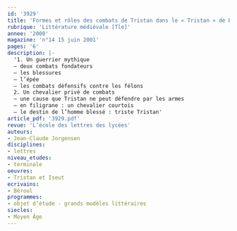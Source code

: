 ```yaml
---
id: '3929'
title: 'Formes et rôles des combats de Tristan dans le « Tristan » de Béroul'
rubrique: 'Littérature médiévale [Tle]'
annee: '2000'
magazine: 'n°14 15 juin 2001'
pages: '6'
description: |-
  '1. Un guerrier mythique
  – deux combats fondateurs
  – les blessures
  – l’épée
  – les combats défensifs contre les félons
  2. Un chevalier privé de combats
  – une cause que Tristan ne peut défendre par les armes
  – en filigrane : un chevalier courtois
  – le destin de l’homme blessé : triste Tristan'
article_pdf: '3929.pdf'
revue: 'L’école des lettres des lycées'
auteurs:
- Jean-Claude Jorgensen
disciplines:
- lettres
niveau_etudes:
- terminale
oeuvres:
- Tristan et Iseut
ecrivains:
- Béroul
programmes:
- objet d’étude - grands modèles littéraires
siecles:
- Moyen Âge
---
```

